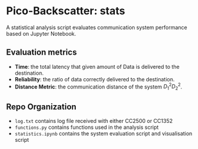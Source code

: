 # Pico-Backscatter: stats
A statistical analysis script evaluates communication system performance based on Jupyter Notebook.

## Evaluation metrics
- **Time**: the total latency that given amount of Data is delivered to the destination.
- **Reliability**: the ratio of data correctly delivered to the destination.
- **Distance Metric**: the communication distance of the system $D_{1}^2D_{2}^2$.

## Repo Organization
- `log.txt` contains log file received with either CC2500 or CC1352
- `functions.py` contains functions used in the analysis script
- `statistics.ipynb` contains the system evaluation script and visualisation script
